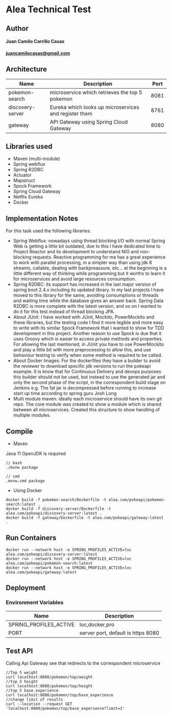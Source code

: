 # Alea Technical Test

## Author
#### Juan Camilo Carrillo Casas 
#### juancamilocasas@gmail.com

## Architecture
| Name | Description | Port |
|------|------|------|
|pokemon-search|microservice which retrieves the top 5 pokemon| 8081|
|discovery-server|Eureka which looks up microservices and register them| 8761|
|gateway|API Gateway using Spring Cloud Gateway|8080|

## Libraries used
* Maven (multi-module)
* Spring webflux
* Spring R2DBC
* Actuator
* Mapstruct
* Spock Framework
* Spring Cloud Gateway
* Netflix Eureka
* Docker

## Implementation Notes

For this task used the following libraries:

* Spring Webflux: nowadays using thread blocking I/O with normal Spring Web is getting a little bit outdated, due to this I have dedicated time to Project Reactor and its development to understand NIO and non-blocking requests. Reactive programming for me has a great experience to work with parallel processing, in a simpler way than using jdk 8 streams, callable, dealing with backpreassure, etc... at the beginning is a little different way of thinking while programming but it worths to learn it for microservices and avoid large resources consumption.
* Spring R2DBC: its support has increased in the last major version of spring boot 2.4.x including its updated library. In my last projects I have moved to this library for the same, avoiding consumptions or threads and waiting time while the database gives an answer back. Spring Data R2DBC is more complete with the latest version, and so on I wanted to do it for this test instead of thread blocking JPA.
* About JUnit: I have worked with JUnit, Mockito, PowerMockito and these libraries, but the testing code I find it more legible and more easy to write with its similar Spock Framework that I wanted to show for TDD development in this project. Another reason to use Spock is due that it uses Groovy which is easier to access private methods and properties. For allowing the last mentioned, in JUnit you have to use PowerMockito and play a little bit with more preprocessing to allow this, and use behaviour testing to verify when some method is required to be called.
* About Docker Images: For the dockerfiles they have a builder to avoid the reviewer to download specific jdk versions
to run the pokeapi example.
It is know that for Continuous Delivery and devops purposes this builder should not be used,
but instead to use the generated jar and only the second phase of the script, in the correspondent build stage on Jenkins e.g.
The fat jar is decompressed before running to increase start up time according to spring guru Josh Long
* Multi module maven: ideally each microservice should have its own git repo. The core module was created to show a module which is shared between all microservices. Created this structure to show handling of multiple modules.  

## Compile

* Maven 
 
 Java 11 OpenJDK is required
```
// bash
./mvnw package

// cmd
.mvnw.cmd package
```

* Using Docker
```
docker build -f pokemon-search/Dockerfile -t alea.com/pokeapi/pokemon-search:latest .
docker build -f discovery-server/Dockerfile -t alea.com/pokeapi/discovery-server:latest .
docker build -f gateway/Dockerfile -t alea.com/pokeapi/gateway:latest .
```
## Run Containers
```
docker run --network host -e SPRING_PROFILES_ACTIVE=loc alea.com/pokeapi/discovery-server:latest
docker run --network host -e SPRING_PROFILES_ACTIVE=loc alea.com/pokeapi/pokemon-search:latest
docker run --network host -e SPRING_PROFILES_ACTIVE=loc alea.com/pokeapi/gateway:latest
```
## Deployment
### Environment Variables
| Name | Description |
|------|------|
|SPRING_PROFILES_ACTIVE|loc,docker,pro|
|PORT|server port, default is https 8080|

## Test API

Calling Api Gateway see that redirects to the correspondent microservice

```
//Top 5 weight
curl localhost:8080/pokemon/top/weight
//top 5 height
curl localhost:8080/pokemon/top/height
//top 5 base_experience
curl localhost:8080/pokemon/top/base_experience
//change limit of results
curl --location --request GET 'localhost:8080/pokemon/top/base_experience?limit=2'
```
